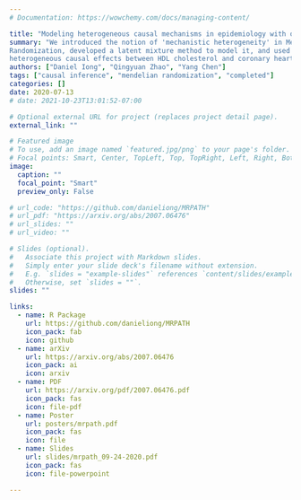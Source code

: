 ```yaml
---
# Documentation: https://wowchemy.com/docs/managing-content/

title: "Modeling heterogeneous causal mechanisms in epidemiology with observational data"
summary: "We introduced the notion of 'mechanistic heterogeneity' in Mendelian
Randomization, developed a latent mixture method to model it, and used it to estimate
heterogeneous causal effects between HDL cholesterol and coronary heart disease."
authors: ["Daniel Iong", "Qingyuan Zhao", "Yang Chen"]
tags: ["causal inference", "mendelian randomization", "completed"]
categories: []
date: 2020-07-13
# date: 2021-10-23T13:01:52-07:00

# Optional external URL for project (replaces project detail page).
external_link: ""

# Featured image
# To use, add an image named `featured.jpg/png` to your page's folder.
# Focal points: Smart, Center, TopLeft, Top, TopRight, Left, Right, BottomLeft, Bottom, BottomRight.
image:
  caption: ""
  focal_point: "Smart"
  preview_only: False

# url_code: "https://github.com/danieliong/MRPATH"
# url_pdf: "https://arxiv.org/abs/2007.06476"
# url_slides: ""
# url_video: ""

# Slides (optional).
#   Associate this project with Markdown slides.
#   Simply enter your slide deck's filename without extension.
#   E.g. `slides = "example-slides"` references `content/slides/example-slides.md`.
#   Otherwise, set `slides = ""`.
slides: ""

links:
  - name: R Package
    url: https://github.com/danieliong/MRPATH
    icon_pack: fab
    icon: github
  - name: arXiv
    url: https://arxiv.org/abs/2007.06476
    icon_pack: ai
    icon: arxiv
  - name: PDF
    url: https://arxiv.org/pdf/2007.06476.pdf
    icon_pack: fas
    icon: file-pdf
  - name: Poster
    url: posters/mrpath.pdf
    icon_pack: fas
    icon: file
  - name: Slides
    url: slides/mrpath_09-24-2020.pdf
    icon_pack: fas
    icon: file-powerpoint

---
```


<!-- TODO -->
